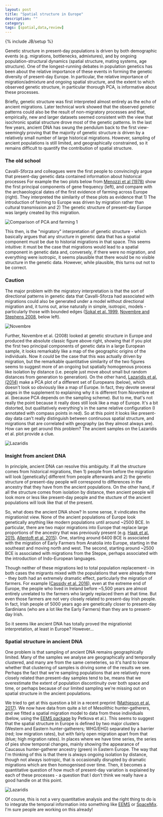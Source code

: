 ```yaml
---
layout: post
title: "Spatial structure in Europe"
description: ""
category: 
tags: [spatial,data,review]
---
```

{% include JB/setup %}

Genetic structure in present-day populations is driven by both demographic events (e.g. migrations, bottlenecks, admixtures), and by ongoing population-structural dynamics (spatial structure, mating systems, age structure). One of the longest-running debates in population genetics has been about the relative importance of these events in forming the genetic diversity of present-day Europe. In particular, the relative importance of migration/admixture and ongoing spatial structure, and the extent to which observed genetic structure, in particular thorough PCA, is informative about these processes.

Briefly, genetic structure was first interpreted almost entirely as the echo of ancient migrations. Later technical work showed that the observed genetic patterns could also be the result of non-migratory processes and that, empirically, new and larger datasets seemed consistent with the view that isochronic spatial structure drove most of the genetic patterns. In the last few years, ancient DNA has swung the pendulum back to the first view-seemingly proving that the majority of genetic structure *is* driven by a relatively small number of large historical migrations. However, sampling of ancient populations is still limited, and geographically constrained, so it remains difficult to quantify the contribution of spatial structure. 

### The old school

Cavalli-Sforza and colleagues were the first people to convincingly argue that present-day genetic data contained information about historical processes For example the two plots below from [Menozzi et al (1978)](http://science.sciencemag.org/content/201/4358/786) show the first principal components of gene frequency (left), and compare with the archaeological dates of the first evidence of farming across Europe (right). They interpreted the similarity of these plots as evidence that 1) The introduction of farming to Europe was driven by migration rather than cultural transmission and 2) The genetic structure of present-day Europe was largely created by this migration.

![Comparison of PCA and farming 1](/assets/images/Menozz1_PC1_Farming.jpg)

This then, is the "migratory" interpretation of genetic structure - which basically argues that any structure in genetic data that has a spatial component must be due to historial migrations in that space. This seems intuitive: it must be the case that migrations would lead to a spatial component in genetic data and, conversely, if there were no migration, and everything were isotropic, it seems plausible that there would be no visible structure in the genetic data. However, while plausible, this turns out not to be correct. 

### Caution 

The major problem with the migratory interpretation is that the sort of directional patterns in genetic data that Cavalli-Sforza had associated with migrations could also be generated under a model without directional migration and, it turns out, arise naturally in simple, isotropic, models - particularly those with bounded edges ([Sokal et al. 1999](https://www.ncbi.nlm.nih.gov/pubmed/23526347), [Novembre and Stephens 2008](http://www.nature.com/ng/journal/v40/n5/full/ng.139.html), below left).

![Novembre](/assets/images/Novembre.jpg)

Further, Novembre et al. (2008) looked at genetic structure in Europe and produced the absolute classic figure above right, showing that if you plot the first two principal components of genetic data in a large European sample, it looks remarkably like a map of the geographic origins of the individuals. Now it *could* be the case that this was actually driven by migration, but the remarkable quantitative similarity of the two figures seems to suggest more of an ongoing but spatially homogenous process like isolation by distance (i.e. people just move about small but random distances from generation to generation). On the other hand, [Lazaridis et al. (2014)](http://www.nature.com/nature/journal/v513/n7518/full/nature13673.html) make a PCA plot of a different set of Europeans (below), which doesn't look so obviously like a map of Europe. In fact, they devote several pages in the supplement to explaining why it is different from Novembre et al. (because PCA depends on the sampling scheme). But to me, that's not really the point because it really does still look like a map of Europe. It's a bit distorted, but qualitatively everything's in the same relative configuration (I annotated with compass points in red). So at this point it looks like present-day data can't really distinguish between continuous spatial structure, and migrations that are correlated with geography (as they almost always are). How can we get around this problem? The ancient samples on the Lazaridis et al. plot provide a clue. 


![Lazaridis](/assets/images/Lazaridis_pca.jpg)


### Insight from ancient DNA 

 In principle, ancient DNA can resolve this ambiguity. If all the structure comes from historical migrations, then 1) people from before the migration will look [genetically] different from people afterwards and 2) the genetic structure of present-day people will correspond to differences in the ancestry that they have from the ancient populations. On the other hand, if all the structure comes from isolation by distance, then ancient people will look more or less like present-day people and the stucture of the ancient populations will look like that of the present. 

So, what does the ancient DNA show? In some sense, it vindicates the migrationist view. None of the ancient populations of Europe look genetically anything like modern populations until around ~2500 BCE. In particular, there are two major migrations into Europe that replace large proportions of the ancestry that was previously present (e.g. [Haak et al. 2015](http://www.nature.com/nature/journal/v522/n7555/abs/nature14317.html), [Allentoft et al. 2015](http://www.nature.com/nature/journal/v522/n7555/full/nature14507.html)). One, starting around 6400 BCE is associated with the migration of Early Farmers from Anatolia into Europe, starting in the southeast and moving north and west. The second, starting around ~2500 BCE is associated with migrations from the Steppe, perhaps associated with the introduction of Indo-European languages.
 
Though neither of these migrations led to total population replacement - in both cases the migrants mixed with the populations that were already there - they both had an extremely dramatic effect, particularly the migration of farmers. For example ([Cassidy et al. 2016](http://www.pnas.org/content/113/2/368.abstract)), even at the extreme end of Europe, the people who lived in Ireland before ~5,500 years are almost entirely unrelated to the farmers who largely replaced them at that time. But even those farmers are not very closely related to present-day Irish people. In fact, Irish people of 5000 years ago are genetically closer to present-day Sardinians (who are a lot like the Early Farmers) than they are to present-day Irish. 

So it seems like ancient DNA has totally proved the migrationist interpretation, at least in Europe? However...

### Spatial structure in ancient DNA

One problem is that sampling of ancient DNA remains geographically limited. Many of the samples we analyse are geographically and temporally clustered, and many are from the same cemeteries, so it's hard to know whether that clustering of samples is driving some of the results we see. Perhaps the fact that we're sampling populations that are relatively more closely related than present-day samples tend to be, means that we overestimate the extent of population discontinuity over both space and time, or perhaps because of our limited sampling we're missing out on spatial structure in the ancient populations. 

We tried to get at this question a bit in a recent preprint ([Mathieson et al. 2017](http://biorxiv.org/content/early/2017/05/09/135616)). We now have data from quite a lot of Mesolithic hunter-gatherers, and we fitted a spatial migration model to data from these individuals (below, using the [EEMS package](https://github.com/dipetkov/eems) by Petkova et al.). This seems to suggest that the spatial structure in Europe is defined by two major clusters (Western and Eastern hunter-gatherers; WHG/EHG) separated by a barrier (red; low migration rates), but with fairly open migration apart from that  (blue; high migration rates). In places where we have time series, the series of pies show temporal changes, mainly showing the appearance of Caucasus hunter-gatherer ancestry (green) in Eastern Europe. The way that I'm thinking of this is that there is always ongoing isolation by distance, though not always isotropic, that is occasionally disrupted by dramatic migrations which are then homogenised over time. Then, it becomes a quantitative question of how much of present-day variation is explained by each of these processes - a question that I don't think we really have a good handle on at this point. 

![Lazaridis](/assets/images/Mathieson2017.jpg)

Of course, this is not a very quantitative analysis and the right thing to do is to integrate the temporal information into something like [EEMS](http://www.nature.com/ng/journal/v48/n1/abs/ng.3464.html) or [SpaceMix](http://journals.plos.org/plosgenetics/article?id=10.1371/journal.pgen.1005703). I'm sure people are working on this already!


